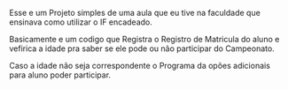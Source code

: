 Esse e um Projeto simples de uma aula que eu tive na faculdade que ensinava como utilizar o IF encadeado.

Basicamente e um codigo que Registra o Registro de Matricula do aluno e vefirica a idade pra saber se ele pode ou não participar do Campeonato.

Caso a idade não seja correspondente o Programa da opões adicionais para aluno poder participar.
